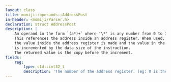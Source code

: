 ```yaml
---
layout: class
title: momiji::operands::AddressPost
in-header: <momiji/Parser.h>
declaration: struct AddressPost
description: |
    An operand in the form `(a*)+` where '\*' is any number from 0 to 7.
    This references the address inside an address register. When used, a copy of
    the value inside the address register is made and the value in the registrer
    is incremented by the data size of the instruction.
    The returned value is the copy before the increment.
fields:
    reg:
        type: std::int32_t
        description: 'The number of the address register. (eg: 0 is the first, 7 is the eight)'
---
```

